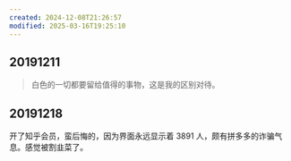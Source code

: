 ```yaml
---
created: 2024-12-08T21:26:57
modified: 2025-03-16T19:25:10
---
```


## 20191211

> 白色的一切都要留给值得的事物，这是我的区别对待。

## 20191218

开了知乎会员，蛮后悔的，因为界面永远显示着 3891 人，颇有拼多多的诈骗气息。感觉被割韭菜了。
